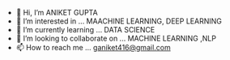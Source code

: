 - 👋 Hi, I’m ANIKET GUPTA
- 👀 I’m interested in ...  MAACHINE LEARNING, DEEP LEARNING
- 🌱 I’m currently learning ... DATA SCIENCE
- 💞️ I’m looking to collaborate on ... MACHINE LEARNING ,NLP
- 📫 How to reach me ...  ganiket416@gmail.com

<!---
10Aniket/10Aniket is a ✨ special ✨ repository because its `README.md` (this file) appears on your GitHub profile.
You can click the Preview link to take a look at your changes.
--->
